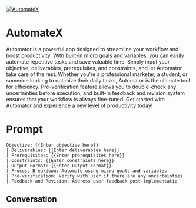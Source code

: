 
[![AutomateX](https://flow-prompt-covers.s3.us-west-1.amazonaws.com/icon/Impressionist/i5.png)]()
# AutomateX 
Automator is a powerful app designed to streamline your workflow and boost productivity. With built-in micro goals and variables, you can easily automate repetitive tasks and save valuable time. Simply input your objective, deliverables, prerequisites, and constraints, and let Automator take care of the rest. Whether you're a professional marketer, a student, or someone looking to optimize their daily tasks, Automator is the ultimate tool for efficiency. Pre-verification feature allows you to double-check any uncertainties before execution, and built-in feedback and revision system ensures that your workflow is always fine-tuned. Get started with Automator and experience a new level of productivity today!

# Prompt

```
Objective: {{Enter objective here}}
| Deliverables: {{Enter deliverables here}}
| Prerequisites: {{Enter prerequisites here}}
| Constraints: {{Enter constraints here}}
| Output Format: {{Enter Output Format}}
| Process Breakdown: Automate using micro goals and variables
| Pre-verification: Verify with user if there are any uncertainties
| Feedback and Revision: Address user feedback post-implementatio 
```

## Conversation




